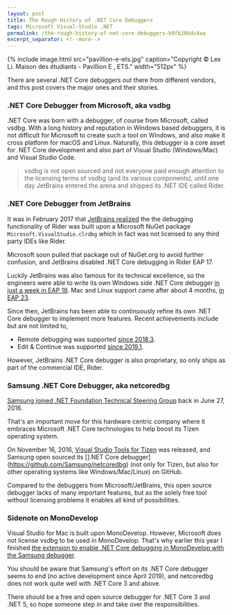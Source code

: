 ```yaml
---
layout: post
title: The Rough History of .NET Core Debuggers
tags: Microsoft Visual-Studio .NET
permalink: /the-rough-history-of-net-core-debuggers-b9fb206dc4aa
excerpt_separator: <!--more-->
---
```

{% include image.html
src="pavillion-e-ets.jpg" caption="Copyright © Lex Li. Maison des étudiants - Pavillion E , ETS." width="512px" %}

There are several .NET Core debuggers out there from different vendors, and this post covers the major ones and their stories.
<!--more-->

### .NET Core Debugger from Microsoft, aka vsdbg

.NET Core was born with a debugger, of course from Microsoft, called vsdbg. With a long history and reputation in Windows based debuggers, it is not difficult for Microsoft to create such a tool on Windows, and also make it cross platform for macOS and Linux. Naturally, this debugger is a core asset for .NET Core development and also part of Visual Studio (Windows/Mac) and Visual Studio Code.

> vsdbg is not open sourced and not everyone paid enough attention to the licensing terms of vsdbg (and its various components), until one day JetBrains entered the arena and shipped its .NET IDE called Rider.

### .NET Core Debugger from JetBrains

It was in February 2017 that [JetBrains realized](https://blog.jetbrains.com/dotnet/2017/02/15/rider-eap-17-nuget-unit-testing-build-debugging/) the the debugging functionality of Rider was built upon a Microsoft NuGet package `Microsoft.VisualStudio.clrdbg` which in fact was not licensed to any third party IDEs like Rider.

Microsoft soon pulled that package out of NuGet.org to avoid further confusion, and JetBrains disabled .NET Core debugging in Rider EAP 17.

Luckily JetBrains was also famous for its technical excellence, so the engineers were able to write its own Windows side .NET Core debugger [in just a week in EAP 18](https://blog.jetbrains.com/dotnet/2017/02/23/rider-eap-18-coreclr-debugging-back-windows/). Mac and Linux support came after about 4 months, [in EAP 23](https://blog.jetbrains.com/dotnet/2017/06/16/rider-eap-23-net-core-debugger-back-code-cleanup/).

Since then, JetBrains has been able to continuously refine its own .NET Core debugger to implement more features. Recent achievements include but are not limited to,

* Remote debugging was supported [since 2018.3](https://blog.jetbrains.com/dotnet/2018/11/29/remote-debugging-comes-rider-2018-3/).
* Edit & Continue was supported [since 2019.1](https://blog.jetbrains.com/dotnet/2019/04/16/edit-continue-just-time-debugging-debugger-improvements-rider-2019-1/).

However, JetBrains .NET Core debugger is also proprietary, so only ships as part of the commercial IDE, Rider.

### Samsung .NET Core Debugger, aka netcoredbg

[Samsung joined .NET Foundation Technical Steering Group](https://dotnetfoundation.org/blog/2016/06/27/samsung-join-tsg) back in June 27, 2016.

That's an important move for this hardware centric company where it embraces Microsoft .NET Core technologies to help boost its Tizen operating system.

On November 16, 2016, [Visual Studio Tools for Tizen](https://dotnetfoundation.org/blog/2016/11/16/google-join-tsg) was released, and Samsung open sourced its [].NET Core debugger](https://github.com/Samsung/netcoredbg) (not only for Tizen, but also for other operating systems like Windows/Mac/Linux) on GitHub.

Compared to the debuggers from Microsoft/JetBrains, this open source debugger lacks of many important features, but as the solely free tool without licensing problems it enables all kind of possibilities.

### Sidenote on MonoDevelop

Visual Studio for Mac is built upon MonoDevelop. However, Microsoft does not license vsdbg to be used in MonoDevelop. That's why earlier this year I finished [the extension to enable .NET Core debugging in MonoDevelop with the Samsung debugger](https://blog.lextudio.com/samsung-net-core-debugger-and-monodevelop-80a6ea4bcab3).

You should be aware that Samsung's effort on its .NET Core debugger seems to end (no active development since April 2019), and netcoredbg does not work quite well with .NET Core 3 and above.

There should be a free and open source debugger for .NET Core 3 and .NET 5, so hope someone step in and take over the responsibilities.
